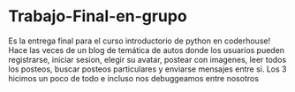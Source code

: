 # Trabajo-Final-en-grupo
Es la entrega final para el curso introductorio de python en coderhouse!
Hace las veces de un blog de temática de autos donde los usuarios pueden registrarse, iniciar sesion, elegir su avatar, postear con imagenes, leer todos los posteos, buscar posteos particulares y enviarse mensajes entre sí.
Los 3 hicimos un poco de todo e incluso nos debuggeamos entre nosotros
